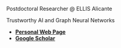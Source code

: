 Postdoctoral Researcher @ ELLIS Alicante

Trustworthy AI and Graph Neural Networks

* **[Personal Web Page](https://adrian-arnaiz.netlify.app/)**
* **[Google Scholar](https://scholar.google.com/citations?hl=en&user=M50V8k4AAAAJ&view_op=list_works&sortby=pubdate)**

